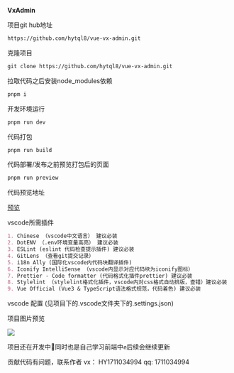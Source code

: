 **VxAdmin**

项目git hub地址

```markdown
https://github.com/hytql8/vue-vx-admin.git
```

克隆项目

```markdown
git clone https://github.com/hytql8/vue-vx-admin.git
```

拉取代码之后安装node_modules依赖

```markdown
pnpm i
```

开发环境运行

```markdown
pnpm run dev
```

代码打包

```markdown
pnpm run build
```

代码部署/发布之前预览打包后的页面

```markdown
pnpm run preview
```

代码预览地址

[预览](http://www.hytql8.top/)

vscode所需插件

```markdown
1. Chinese （vscode中文语言） 建议必装
2. DotENV （.env环境变量高亮） 建议必装
3. ESLint (eslint 代码检查提示插件) 建议必装
4. GitLens （查看git提交记录） 
5. i18n Ally (国际化vscode内代码块翻译插件)
6. Iconify IntelliSense （vscode内显示对应代码块为iconify图标）
7. Prettier - Code formatter (代码格式化插件prettier) 建议必装
8. Stylelint （stylelint格式化插件，vscode内对css格式自动排版，查错）建议必装
9. Vue Official (Vue3 & TypeScript语法格式规范，代码着色) 建议必装
```

vscode 配置 (见项目下的.vscode文件夹下的.settings.json)


项目图片预览

![](http://hytql8.top/vx-admin-preview.png)

项目还在开发中🔨同时也是自己学习前端中✊后续会继续更新

贡献代码有问题，联系作者
vx： HY1711034994
qq: 1711034994
